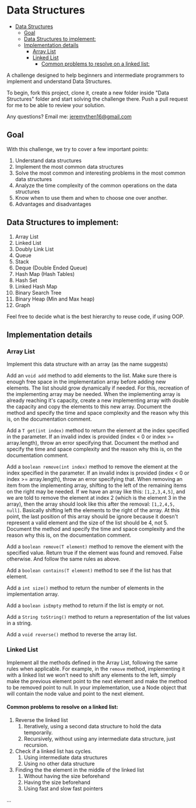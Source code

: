 # Data Structures

- [Data Structures](#data-structures)
  - [Goal](#goal)
  - [Data Structures to implement:](#data-structures-to-implement)
  - [Implementation details](#implementation-details)
    - [Array List](#array-list)
    - [Linked List](#linked-list)
      - [Common problems to resolve on a linked list:](#common-problems-to-resolve-on-a-linked-list)

A challenge designed to help beginners and intermediate programmers to implement and understand Data Structures.

To begin, fork this project, clone it, create a new folder inside "Data Structures" folder and start solving the challenge there. Push a pull request for me to be able to review your solution.

Any questions? Email me: jeremythen16@gmail.com

## Goal

With this challenge, we try to cover a few important points:

1) Understand data structures
2) Implement the most common data structures
3) Solve the most common and interesting problems in the most common data structures
4) Analyze the time complexity of the common operations on the data structures
5) Know when to use them and when to choose one over another.
6) Advantages and disadvantages

## Data Structures to implement:

1) Array List
2) Linked List
3) Doubly Link List
4) Queue
5) Stack
6) Deque (Double Ended Queue)
7) Hash Map (Hash Tables)
8) Hash Set
9)  Linked Hash Map
10) Binary Search Tree
11) Binary Heap (Min and Max heap)
12) Graph

Feel free to decide what is the best hierarchy to reuse code, if using OOP.

## Implementation details

### Array List

Implement this data structure with an array (as the name suggests)

Add an `void add` method to add elements to the list. Make sure there is enough free space in the implementation array before adding new elements. The list should grow dynamically if needed. For this, recreation of the implementing array may be needed. When the implementing array is already reaching it's capacity, create a new implementing array with double the capacity and copy the elements to this new array.
Document the method and specify the time and space complexity and the reason why this is, on the documentation comment.

Add a `T get(int index)` method to return the element at the index specified in the parameter. If an invalid index is provided (index < 0 or index >= array.length), throw an error specifying that.
Document the method and specify the time and space complexity and the reason why this is, on the documentation comment.

Add a `boolean remove(int index)` method to remove the element at the index specified in the parameter. If an invalid index is provided (index < 0 or index >= array.length), throw an error specifying that.
When removing an item from the implementing array, shifting to the left of the remaining items on the right may be needed.
If we have an array like this: `[1,2,3,4,5]`, and we are told to remove the element at index 2 (which is the element 3 in the array), then the array should look like this after the removal: `[1,2,4,5, null]`. Basically shifting left the elements to the right of the array. At this point, the last position of this array should be ignore because it doesn't represent a valid element and the size of the list should be 4, not  5.
Document the method and specify the time and space complexity and the reason why this is, on the documentation comment.

Add a `boolean remove(T element)` method to remove the element with the specified value.
Return true if the element was found and removed. False otherwise.
And follow the same rules as above.

Add a `boolean contains(T element)` method to see if the list has that element. 

Add a `int size()` method to return the number of elements in the implementation array.

Add a `boolean isEmpty` method to return if the list is empty or not.

Add a `String toString()` method to return a representation of the list values in a string.

Add a `void reverse()` method to reverse the array list.


### Linked List

Implement all the methods defined in the Array List, following the same rules when applicable.
For example, in the `remove` method, implementing it with a linked list we won't need to shift any elements to the left, simply make the previous element point to the next element and make the method to be removed point to null.
In your implementation, use a Node<E> object that will contain the node value and point to the next element.

#### Common problems to resolve on a linked list:

1) Reverse the linked list
   1) Iteratively, using a second data structure to hold the data temporarily.
   2) Recursively, without using any intermediate data structure, just recursion.
2) Check if a linked list has cycles.
   1) Using intermediate data structures
   2) Using no other data structure
3) Finding the the element in the middle of the linked list
   1) Without having the size beforehand
   2) Having the size beforehand
   3) Using fast and slow fast pointers

...



